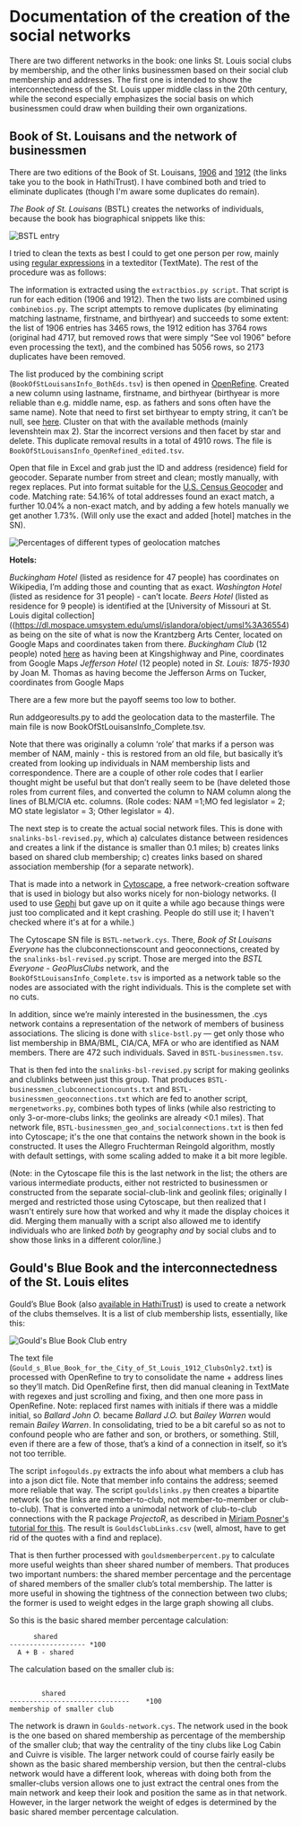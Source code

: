 # Documentation of the creation of the social networks

There are two different networks in the book: one links St. Louis social clubs by membership, and the other links businessmen based on their social club membership and addresses. The first one is intended to show the interconnectedness of the St. Louis upper middle class in the 20th century, while the second especially emphasizes the social basis on which businessmen could draw when building their own organizations.

## Book of St. Louisans and the network of businessmen

There are two editions of the Book of St. Louisans, [1906](https://hdl.handle.net/2027/loc.ark:/13960/t6rx9kb8c) and [1912](https://hdl.handle.net/2027/yale.39002028025832) (the links take you to the book in HathiTrust). I have combined both and tried to eliminate duplicates (though I'm aware some duplicates do remain).


*The Book of St. Louisans* (BSTL) creates the networks of individuals, because the book has biographical snippets like this:

![BSTL entry](https://github.com/vhulden/governmentbythebosses/blob/main/socialnetwork/images/bstl-entry.png)

I tried to clean the texts as best I could to get one person per row, mainly using [regular expressions](https://en.wikipedia.org/wiki/Regular_expression) in a texteditor (TextMate). The rest of the procedure was as follows:

The information is extracted using the `extractbios.py script`. That script is run for each edition (1906 and 1912). Then the two lists are combined using `combinebios.py`. The script attempts to remove duplicates (by eliminating matching lastname, firstname, and birthyear) and succeeds to some extent: the list of 1906 entries has 3465 rows, the 1912 edition has 3764 rows (original had 4717, but removed rows that were simply “See vol 1906” before even processing the text), and the combined has 5056 rows, so 2173 duplicates have been removed.

The list produced by the combining script (`BookOfStLouisansInfo_BothEds.tsv`) is then opened in [OpenRefine](https://openrefine.org/). Created a new column using lastname, firstname, and birthyear (birthyear is more reliable than e.g. middle name, esp. as fathers and sons often have the same name). Note that need to first set birthyear to empty string, it can’t be null, see [here](https://guides.library.illinois.edu/openrefine/combining). Cluster on that with the available methods (mainly levenshtein max 2). Star the incorrect versions and then facet by star and delete. This duplicate removal results in a total of 4910 rows. The file is `BookOfStLouisansInfo_OpenRefined_edited.tsv`.

Open that file in Excel and grab just the ID and address (residence) field for geocoder. Separate number from street and clean; mostly manually, with regex replaces. Put into format suitable for the [U.S. Census Geocoder](https://geocoding.geo.census.gov/geocoder/) and code. Matching rate: 54.16% of total addresses found an exact match, a further 10.04% a non-exact match, and by adding a few hotels manually we get another 1.73%. (Will only use the exact and added [hotel] matches in the SN).

![Percentages of different types of geolocation matches](https://github.com/vhulden/governmentbythebosses/blob/main/socialnetwork/images/geomatches.png)


**Hotels:**

*Buckingham Hotel* (listed as residence for 47 people) has coordinates on Wikipedia, I’m adding those and counting that as exact.
*Washington Hotel* (listed as residence for 31 people) - can’t locate.
*Beers Hotel* (listed as residence for 9 people) is identified at the [University of Missouri at St. Louis digital collection]((https://dl.mospace.umsystem.edu/umsl/islandora/object/umsl%3A36554) as being on the site of what is now the Krantzberg Arts Center, located on Google Maps and coordinates taken from there.
*Buckingham Club* (12 people) noted [here](https://atthefair.homestead.com/Misc/Accom.html) as having been at Kingshighway and Pine, coordinates from Google Maps
*Jefferson Hotel* (12 people) noted in *St. Louis: 1875-1930* by Joan M. Thomas as having become the Jefferson Arms on Tucker, coordinates from Google Maps

There are a few more but the payoff seems too low to bother.

Run addgeoresults.py to add the geolocation data to the masterfile. The main file is now BookOfStLouisansInfo_Complete.tsv.

Note that there was originally a column ‘role’ that marks if a person was member of NAM, mainly - this is restored from an old file, but basically it’s created from looking up individuals in NAM membership lists and correspondence. There are a couple of other role codes that I earlier thought might be useful but that don’t really seem to be (have deleted those roles from current files, and converted the column to NAM column along the lines of BLM/CIA etc. columns. (Role codes: NAM =1;MO  fed legislator = 2; MO state legislator = 3; Other legislator = 4).

The next step is to create the actual social network files. This is done with `snalinks-bsl-revised.py`, which a) calculates distance between residences and creates a link if the distance is smaller than 0.1 miles; b) creates links based on shared club membership; c) creates links based on shared association membership (for a separate network).

That is made into a network in [Cytoscape](https://cytoscape.org/), a free network-creation software that is used in biology but also works nicely for non-biology networks. (I used to use [Gephi](https://gephi.org/) but gave up on it quite a while ago because things were just too complicated and it kept crashing. People do still use it; I haven't checked where it's at for a while.)

The Cytoscape SN file is `BSTL-network.cys`. There, *Book of St Louisans Everyone* has the clubconnectionscount and geoconnections, created by the `snalinks-bsl-revised.py` script. Those are merged into the *BSTL Everyone - GeoPlusClubs* network, and the `BookOfStLouisansInfo_Complete.tsv` is imported as a network table so the nodes are associated with the right individuals. This is the complete set with no cuts.  

In addition, since we’re mainly interested in the businessmen, the .cys network contains a representation of the network of members of business associations. The slicing is done with `slice-bstl.py` — get only those who list membership in BMA/BML, CIA/CA, MFA or who are identified as NAM members. There are 472 such individuals. Saved in `BSTL-businessmen.tsv`.

That is then fed into the `snalinks-bsl-revised.py` script for making geolinks and clublinks between just this group. That produces  `BSTL-businessmen_clubconnectioncounts.txt` and `BSTL-businessmen_geoconnections.txt` which are fed to another script, `mergenetworks.py`, combines both types of links (while also restricting to only 3-or-more-clubs links; the geolinks are already <0.1 miles). That network file, `BSTL-businessmen_geo_and_socialconnections.txt` is then fed into Cytoscape; it's the one that contains the network shown in the book is constructed. It uses the Allegro Fruchterman Reingold algorithm, mostly with default settings, with some scaling added to make it a bit more legible.

(Note: in the Cytoscape file this is the last network in the list; the others are various intermediate products, either not restricted to businessmen or constructed from the separate social-club-link and geolink files; originally I merged and restricted those using Cytoscape, but then realized that I wasn't entirely sure how that worked and why it made the display choices it did. Merging them manually with a script also allowed me to identify individuals who are linked _both_ by geography _and_ by social clubs and to show those links in a different color/line.)

## Gould's Blue Book and the interconnectedness of the St. Louis elites

Gould’s Blue Book (also [available in HathiTrust](https://hdl.handle.net/2027/mdp.39015073276126)) is used to create a network of the clubs themselves. It is a list of club membership lists, essentially, like this:

![Gould's Blue Book Club entry](https://github.com/vhulden/governmentbythebosses/blob/main/socialnetwork/images/goulds.png)

The text file (`Gould_s_Blue_Book_for_the_City_of_St_Louis_1912_ClubsOnly2.txt`) is processed with OpenRefine to try to consolidate the name + address lines so they’ll match. Did OpenRefine first, then did manual cleaning in TextMate with regexes and just scrolling and fixing, and then one more pass in OpenRefine. Note: replaced first names with initials if there was a middle initial, so *Ballard John O.* became *Ballard J.O.* but *Bailey Warren* would remain *Bailey Warren*.  In consolidating, tried to be a bit careful so as not to confound people who are father and son, or brothers, or something. Still, even if there are a few of those, that’s a kind of a connection in itself, so it’s not too terrible.

The script `infogoulds.py` extracts the info about what members a club has into a json dict file. Note that member info contains the address; seemed more reliable that way. The script `gouldslinks.py` then creates a bipartite network (so the links are member-to-club, not member-to-member or club-to-club). That is converted into a unimodal network of club-to-club connections with the R package *ProjectoR*, as described in [Miriam Posner's tutorial for this](https://github.com/miriamposner/cytoscape_tutorials/blob/master/get-a-unimodal-network.md). The result is `GouldsClubLinks.csv` (well, almost, have to get rid of the quotes with a find and replace).

That is then further processed with `gouldsmemberpercent.py` to calculate more useful weights than sheer shared number of members. That produces two important numbers: the shared member percentage and the percentage of shared members of the smaller club’s total membership.  The latter is more useful in showing the tightness of the connection between two clubs; the former is used to weight edges in the large graph showing all clubs.

So this is the basic shared member percentage calculation:

````
      shared
------------------- *100 
  A + B - shared
  ````

The calculation based on the smaller club is:

````

        shared
------------------------------    *100
membership of smaller club

````

The network is drawn in `Goulds-network.cys`. The network used in the book is the one based on shared membership as percentage of the membership of the smaller club; that way the centrality of the tiny clubs like Log Cabin and Cuivre is visible. The larger network could of course fairly easily be shown as the basic shared membership version, but then the central-clubs network would have a different look, whereas with doing both from the smaller-clubs version allows one to just extract the central ones from the main network and keep their look and position the same as in that network. However, in the larger network the weight of edges is determined by the basic shared member percentage calculation.

